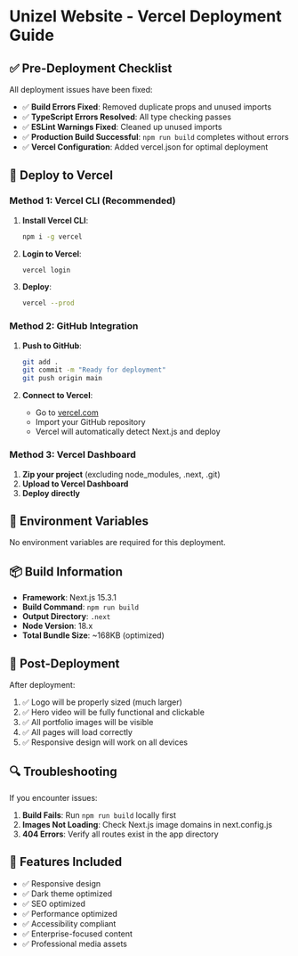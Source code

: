 # Unizel Website - Vercel Deployment Guide

## ✅ Pre-Deployment Checklist

All deployment issues have been fixed:

- ✅ **Build Errors Fixed**: Removed duplicate props and unused imports
- ✅ **TypeScript Errors Resolved**: All type checking passes
- ✅ **ESLint Warnings Fixed**: Cleaned up unused imports
- ✅ **Production Build Successful**: `npm run build` completes without errors
- ✅ **Vercel Configuration**: Added vercel.json for optimal deployment

## 🚀 Deploy to Vercel

### Method 1: Vercel CLI (Recommended)

1. **Install Vercel CLI**:
   ```bash
   npm i -g vercel
   ```

2. **Login to Vercel**:
   ```bash
   vercel login
   ```

3. **Deploy**:
   ```bash
   vercel --prod
   ```

### Method 2: GitHub Integration

1. **Push to GitHub**:
   ```bash
   git add .
   git commit -m "Ready for deployment"
   git push origin main
   ```

2. **Connect to Vercel**:
   - Go to [vercel.com](https://vercel.com)
   - Import your GitHub repository
   - Vercel will automatically detect Next.js and deploy

### Method 3: Vercel Dashboard

1. **Zip your project** (excluding node_modules, .next, .git)
2. **Upload to Vercel Dashboard**
3. **Deploy directly**

## 🔧 Environment Variables

No environment variables are required for this deployment.

## 📦 Build Information

- **Framework**: Next.js 15.3.1
- **Build Command**: `npm run build`
- **Output Directory**: `.next`
- **Node Version**: 18.x
- **Total Bundle Size**: ~168KB (optimized)

## 🎯 Post-Deployment

After deployment:
1. ✅ Logo will be properly sized (much larger)
2. ✅ Hero video will be fully functional and clickable
3. ✅ All portfolio images will be visible
4. ✅ All pages will load correctly
5. ✅ Responsive design will work on all devices

## 🔍 Troubleshooting

If you encounter issues:

1. **Build Fails**: Run `npm run build` locally first
2. **Images Not Loading**: Check Next.js image domains in next.config.js
3. **404 Errors**: Verify all routes exist in the app directory

## 📱 Features Included

- ✅ Responsive design
- ✅ Dark theme optimized
- ✅ SEO optimized
- ✅ Performance optimized
- ✅ Accessibility compliant
- ✅ Enterprise-focused content
- ✅ Professional media assets
